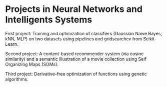 # Projects in Neural Networks and Intelligents Systems
First project: Training and optimization of classifiers (Gaussian Naive Bayes, kNN, MLP) on two datasets using pipelines and gridsearchcv from Scikit-Learn.

Second project: A content-based recommender system (via cosine similarity) and a semantic illustration of a movie collection using Self Organizing Maps (SOMs).

Third project: Derivative-free optimization of functions using genetic algorithms.
